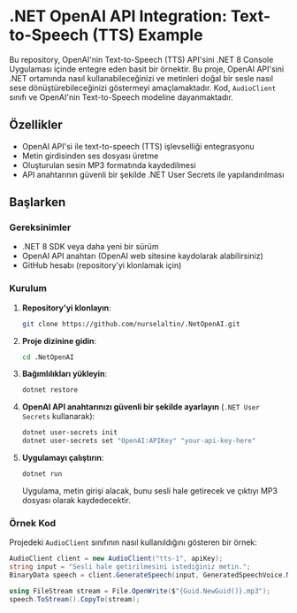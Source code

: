 # .NET OpenAI API Integration: Text-to-Speech (TTS) Example

Bu repository, OpenAI'nin Text-to-Speech (TTS) API'sini .NET 8 Console Uygulaması içinde entegre eden basit bir örnektir. Bu proje, OpenAI API'sini .NET ortamında nasıl kullanabileceğinizi ve metinleri doğal bir sesle nasıl sese dönüştürebileceğinizi göstermeyi amaçlamaktadır. Kod, `AudioClient` sınıfı ve OpenAI'nin Text-to-Speech modeline dayanmaktadır.

## Özellikler

- OpenAI API'si ile text-to-speech (TTS) işlevselliği entegrasyonu
- Metin girdisinden ses dosyası üretme
- Oluşturulan sesin MP3 formatında kaydedilmesi
- API anahtarının güvenli bir şekilde .NET User Secrets ile yapılandırılması

## Başlarken

### Gereksinimler

- .NET 8 SDK veya daha yeni bir sürüm
- OpenAI API anahtarı (OpenAI web sitesine kaydolarak alabilirsiniz)
- GitHub hesabı (repository'yi klonlamak için)

### Kurulum

1. **Repository'yi klonlayın**:
    ```bash
    git clone https://github.com/nurselaltin/.NetOpenAI.git
    ```

2. **Proje dizinine gidin**:
    ```bash
    cd .NetOpenAI
    ```

3. **Bağımlılıkları yükleyin**:
    ```bash
    dotnet restore
    ```

4. **OpenAI API anahtarınızı güvenli bir şekilde ayarlayın** (`.NET User Secrets` kullanarak):
    ```bash
    dotnet user-secrets init
    dotnet user-secrets set "OpenAI:APIKey" "your-api-key-here"
    ```

5. **Uygulamayı çalıştırın**:
    ```bash
    dotnet run
    ```

   Uygulama, metin girişi alacak, bunu sesli hale getirecek ve çıktıyı MP3 dosyası olarak kaydedecektir.

### Örnek Kod

Projedeki `AudioClient` sınıfının nasıl kullanıldığını gösteren bir örnek:

```csharp
AudioClient client = new AudioClient("tts-1", apiKey);
string input = "Sesli hale getirilmesini istediğiniz metin.";
BinaryData speech = client.GenerateSpeech(input, GeneratedSpeechVoice.Nova);

using FileStream stream = File.OpenWrite($"{Guid.NewGuid()}.mp3");
speech.ToStream().CopyTo(stream);
